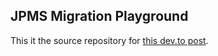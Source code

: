 <!-- markdownlint-disable MD041 -->
## JPMS Migration Playground

This it the source repository for [this dev.to post](https://dev.to/tomerfi/jpms-migration-playground-a94).
